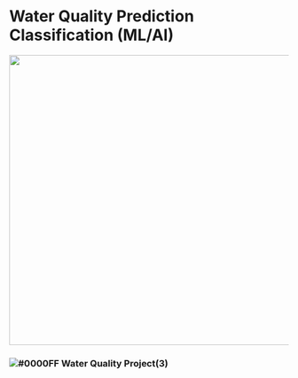 # Water Quality Prediction Classification (ML/AI)


<p align="center">
  <img width="523" src="https://user-images.githubusercontent.com/20365333/139554944-b64b490c-5ac9-4dd6-8fa1-b79337eb1c96.jpg">
</p>

###  ![#0000FF](https://via.placeholder.com/15/0000FF/000000?text=+) Water Quality Project(3)
